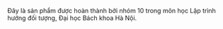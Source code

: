 Đây là sản phẩm được hoàn thành bởi nhóm 10 trong môn học Lập trình hướng đối tượng, Đại học Bách khoa Hà Nội.
